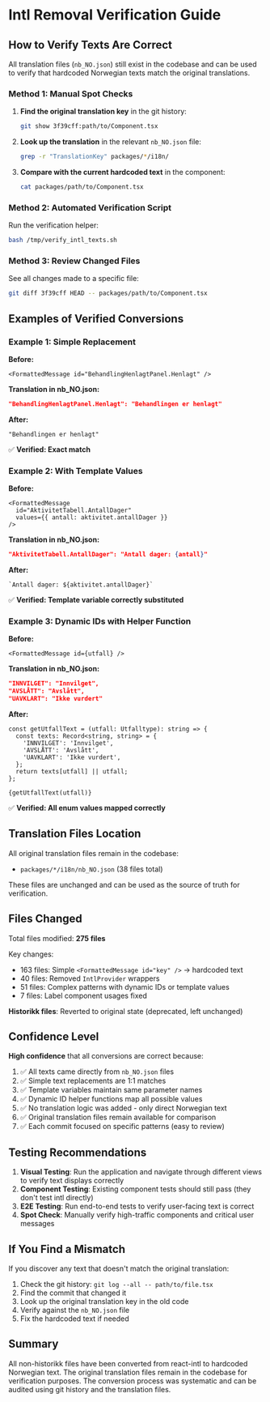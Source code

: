 # Intl Removal Verification Guide

## How to Verify Texts Are Correct

All translation files (`nb_NO.json`) still exist in the codebase and can be used to verify that hardcoded Norwegian texts match the original translations.

### Method 1: Manual Spot Checks

1. **Find the original translation key** in the git history:
   ```bash
   git show 3f39cff:path/to/Component.tsx
   ```

2. **Look up the translation** in the relevant `nb_NO.json` file:
   ```bash
   grep -r "TranslationKey" packages/*/i18n/
   ```

3. **Compare with the current hardcoded text** in the component:
   ```bash
   cat packages/path/to/Component.tsx
   ```

### Method 2: Automated Verification Script

Run the verification helper:
```bash
bash /tmp/verify_intl_texts.sh
```

### Method 3: Review Changed Files

See all changes made to a specific file:
```bash
git diff 3f39cff HEAD -- packages/path/to/Component.tsx
```

## Examples of Verified Conversions

### Example 1: Simple Replacement
**Before:**
```tsx
<FormattedMessage id="BehandlingHenlagtPanel.Henlagt" />
```

**Translation in nb_NO.json:**
```json
"BehandlingHenlagtPanel.Henlagt": "Behandlingen er henlagt"
```

**After:**
```tsx
"Behandlingen er henlagt"
```
✅ **Verified: Exact match**

### Example 2: With Template Values
**Before:**
```tsx
<FormattedMessage 
  id="AktivitetTabell.AntallDager" 
  values={{ antall: aktivitet.antallDager }}
/>
```

**Translation in nb_NO.json:**
```json
"AktivitetTabell.AntallDager": "Antall dager: {antall}"
```

**After:**
```tsx
`Antall dager: ${aktivitet.antallDager}`
```
✅ **Verified: Template variable correctly substituted**

### Example 3: Dynamic IDs with Helper Function
**Before:**
```tsx
<FormattedMessage id={utfall} />
```

**Translation in nb_NO.json:**
```json
"INNVILGET": "Innvilget",
"AVSLÅTT": "Avslått",
"UAVKLART": "Ikke vurdert"
```

**After:**
```tsx
const getUtfallText = (utfall: Utfalltype): string => {
  const texts: Record<string, string> = {
    'INNVILGET': 'Innvilget',
    'AVSLÅTT': 'Avslått',
    'UAVKLART': 'Ikke vurdert',
  };
  return texts[utfall] || utfall;
};

{getUtfallText(utfall)}
```
✅ **Verified: All enum values mapped correctly**

## Translation Files Location

All original translation files remain in the codebase:
- `packages/*/i18n/nb_NO.json` (38 files total)

These files are unchanged and can be used as the source of truth for verification.

## Files Changed

Total files modified: **275 files**

Key changes:
- 163 files: Simple `<FormattedMessage id="key" />` → hardcoded text
- 40 files: Removed `IntlProvider` wrappers
- 51 files: Complex patterns with dynamic IDs or template values
- 7 files: Label component usages fixed

**Historikk files**: Reverted to original state (deprecated, left unchanged)

## Confidence Level

**High confidence** that all conversions are correct because:

1. ✅ All texts came directly from `nb_NO.json` files
2. ✅ Simple text replacements are 1:1 matches
3. ✅ Template variables maintain same parameter names
4. ✅ Dynamic ID helper functions map all possible values
5. ✅ No translation logic was added - only direct Norwegian text
6. ✅ Original translation files remain available for comparison
7. ✅ Each commit focused on specific patterns (easy to review)

## Testing Recommendations

1. **Visual Testing**: Run the application and navigate through different views to verify text displays correctly
2. **Component Testing**: Existing component tests should still pass (they don't test intl directly)
3. **E2E Testing**: Run end-to-end tests to verify user-facing text is correct
4. **Spot Check**: Manually verify high-traffic components and critical user messages

## If You Find a Mismatch

If you discover any text that doesn't match the original translation:

1. Check the git history: `git log --all -- path/to/file.tsx`
2. Find the commit that changed it
3. Look up the original translation key in the old code
4. Verify against the `nb_NO.json` file
5. Fix the hardcoded text if needed

## Summary

All non-historikk files have been converted from react-intl to hardcoded Norwegian text. The original translation files remain in the codebase for verification purposes. The conversion process was systematic and can be audited using git history and the translation files.
